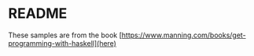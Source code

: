# README

These samples are from the book [https://www.manning.com/books/get-programming-with-haskell](here)
